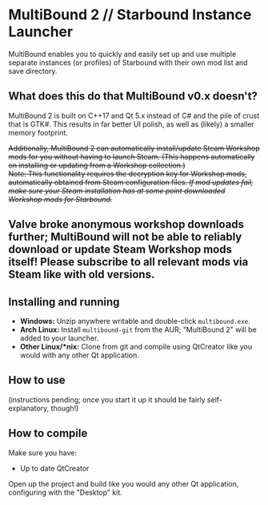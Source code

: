# MultiBound 2 // Starbound Instance Launcher
MultiBound enables you to quickly and easily set up and use multiple separate instances (or profiles) of Starbound with their own mod list and save directory.

## What does this do that MultiBound v0.x doesn't?
MultiBound 2 is built on C++17 and Qt 5.x instead of C# and the pile of crust that is GTK#. This results in far better UI polish, as well as (likely) a smaller memory footprint.

~~Additionally, MultiBound 2 can automatically install/update Steam Workshop mods for you without having to launch Steam. (This happens automatically on installing or updating from a Workshop collection.)  
Note: This functionality requires the decryption key for Workshop mods, automatically obtained from Steam configuration files. *If mod updates fail, make sure your Steam installation has at some point downloaded Workshop mods for Starbound.*~~
## Valve broke anonymous workshop downloads further; MultiBound **will not** be able to reliably download or update Steam Workshop mods itself! Please subscribe to all relevant mods via Steam like with old versions.

## Installing and running
- **Windows:** Unzip anywhere writable and double-click `multibound.exe`.
- **Arch Linux:** Install `multibound-git` from the AUR; "MultiBound 2" will be added to your launcher.
- **Other Linux/\*nix:** Clone from git and compile using QtCreator like you would with any other Qt application.

## How to use
(instructions pending; once you start it up it should be fairly self-explanatory, though!)

## How to compile
Make sure you have:
- Up to date QtCreator

Open up the project and build like you would any other Qt application, configuring with the "Desktop" kit.
